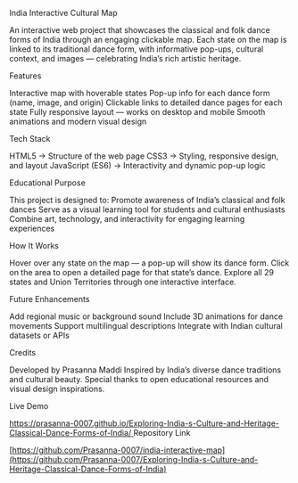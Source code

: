 India Interactive Cultural Map

 An interactive web project that showcases the classical and folk dance forms of India through an engaging clickable map.
 Each state on the map is linked to its traditional dance form, with informative pop-ups, cultural context, and images — celebrating India’s rich artistic heritage.

Features

 Interactive map with hoverable states
 Pop-up info for each dance form (name, image, and origin)
 Clickable links to detailed dance pages for each state
 Fully responsive layout — works on desktop and mobile
 Smooth animations and modern visual design

Tech Stack

 HTML5 → Structure of the web page
 CSS3 → Styling, responsive design, and layout
 JavaScript (ES6) → Interactivity and dynamic pop-up logic

Educational Purpose

 This project is designed to:
 Promote awareness of India’s classical and folk dances
 Serve as a visual learning tool for students and cultural enthusiasts
 Combine art, technology, and interactivity for engaging learning experiences


How It Works

 Hover over any state on the map — a pop-up will show its dance form.
 Click on the area to open a detailed page for that state’s dance.
 Explore all 29 states and Union Territories through one interactive interface.

Future Enhancements

 Add regional music or background sound
 Include 3D animations for dance movements
 Support multilingual descriptions
 Integrate with Indian cultural datasets or APIs

Credits

 Developed by Prasanna Maddi 
 Inspired by India’s diverse dance traditions and cultural beauty.
 Special thanks to open educational resources and visual design inspirations.

Live Demo

[ https://prasanna-0007.github.io/Exploring-India-s-Culture-and-Heritage-Classical-Dance-Forms-of-India/
](https://prasanna-0007.github.io/Exploring-India-s-Culture-and-Heritage-Classical-Dance-Forms-of-India/)
Repository Link

[https://github.com/Prasanna-0007/india-interactive-map](https://github.com/Prasanna-0007/Exploring-India-s-Culture-and-Heritage-Classical-Dance-Forms-of-India)
